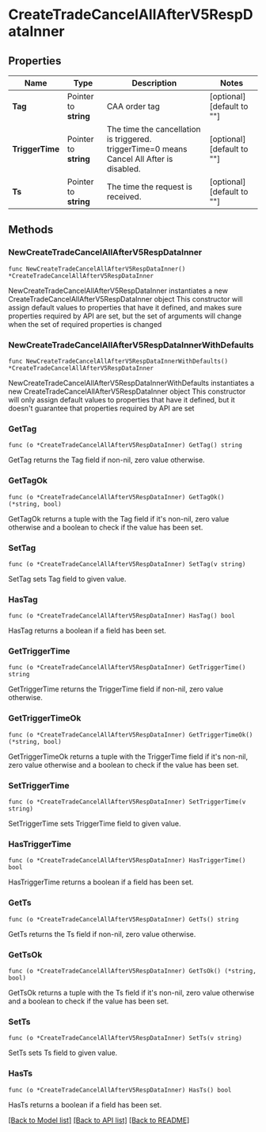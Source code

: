 # CreateTradeCancelAllAfterV5RespDataInner

## Properties

Name | Type | Description | Notes
------------ | ------------- | ------------- | -------------
**Tag** | Pointer to **string** | CAA order tag | [optional] [default to ""]
**TriggerTime** | Pointer to **string** | The time the cancellation is triggered.  triggerTime&#x3D;0 means Cancel All After is disabled. | [optional] [default to ""]
**Ts** | Pointer to **string** | The time the request is received. | [optional] [default to ""]

## Methods

### NewCreateTradeCancelAllAfterV5RespDataInner

`func NewCreateTradeCancelAllAfterV5RespDataInner() *CreateTradeCancelAllAfterV5RespDataInner`

NewCreateTradeCancelAllAfterV5RespDataInner instantiates a new CreateTradeCancelAllAfterV5RespDataInner object
This constructor will assign default values to properties that have it defined,
and makes sure properties required by API are set, but the set of arguments
will change when the set of required properties is changed

### NewCreateTradeCancelAllAfterV5RespDataInnerWithDefaults

`func NewCreateTradeCancelAllAfterV5RespDataInnerWithDefaults() *CreateTradeCancelAllAfterV5RespDataInner`

NewCreateTradeCancelAllAfterV5RespDataInnerWithDefaults instantiates a new CreateTradeCancelAllAfterV5RespDataInner object
This constructor will only assign default values to properties that have it defined,
but it doesn't guarantee that properties required by API are set

### GetTag

`func (o *CreateTradeCancelAllAfterV5RespDataInner) GetTag() string`

GetTag returns the Tag field if non-nil, zero value otherwise.

### GetTagOk

`func (o *CreateTradeCancelAllAfterV5RespDataInner) GetTagOk() (*string, bool)`

GetTagOk returns a tuple with the Tag field if it's non-nil, zero value otherwise
and a boolean to check if the value has been set.

### SetTag

`func (o *CreateTradeCancelAllAfterV5RespDataInner) SetTag(v string)`

SetTag sets Tag field to given value.

### HasTag

`func (o *CreateTradeCancelAllAfterV5RespDataInner) HasTag() bool`

HasTag returns a boolean if a field has been set.

### GetTriggerTime

`func (o *CreateTradeCancelAllAfterV5RespDataInner) GetTriggerTime() string`

GetTriggerTime returns the TriggerTime field if non-nil, zero value otherwise.

### GetTriggerTimeOk

`func (o *CreateTradeCancelAllAfterV5RespDataInner) GetTriggerTimeOk() (*string, bool)`

GetTriggerTimeOk returns a tuple with the TriggerTime field if it's non-nil, zero value otherwise
and a boolean to check if the value has been set.

### SetTriggerTime

`func (o *CreateTradeCancelAllAfterV5RespDataInner) SetTriggerTime(v string)`

SetTriggerTime sets TriggerTime field to given value.

### HasTriggerTime

`func (o *CreateTradeCancelAllAfterV5RespDataInner) HasTriggerTime() bool`

HasTriggerTime returns a boolean if a field has been set.

### GetTs

`func (o *CreateTradeCancelAllAfterV5RespDataInner) GetTs() string`

GetTs returns the Ts field if non-nil, zero value otherwise.

### GetTsOk

`func (o *CreateTradeCancelAllAfterV5RespDataInner) GetTsOk() (*string, bool)`

GetTsOk returns a tuple with the Ts field if it's non-nil, zero value otherwise
and a boolean to check if the value has been set.

### SetTs

`func (o *CreateTradeCancelAllAfterV5RespDataInner) SetTs(v string)`

SetTs sets Ts field to given value.

### HasTs

`func (o *CreateTradeCancelAllAfterV5RespDataInner) HasTs() bool`

HasTs returns a boolean if a field has been set.


[[Back to Model list]](../README.md#documentation-for-models) [[Back to API list]](../README.md#documentation-for-api-endpoints) [[Back to README]](../README.md)


